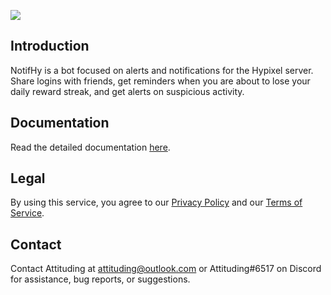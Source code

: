 [![](https://i.imgur.com/tltt0Si.png)](https://youtu.be/hY4h8CkSg8s, "Trailer")

## Introduction
NotifHy is a bot focused on alerts and notifications for the Hypixel server. Share logins with friends, get reminders when you are about to lose your daily reward streak, and get alerts on suspicious activity.

## Documentation
Read the detailed documentation [here](https://notifhy.gitbook.io/docs/ "Documentation").

## Legal
By using this service, you agree to our [Privacy Policy](https://notifhy.gitbook.io/docs/legal/privacy-policy "Privacy Policy") and our [Terms of Service](https://notifhy.gitbook.io/docs/legal/terms-of-service "Terms of Service").

## Contact
Contact Attituding at [attituding@outlook.com](mailto:attituding@outlook.com "attituding@outlook.com") or Attituding#6517 on Discord for assistance, bug reports, or suggestions.